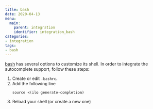 ```yaml
---
title: bash
date: 2020-04-13
menu:
  main:
    parent: integration
    identifier: integration_bash
categories:
- integration
tags:
- bash
---
```


[bash](https://www.gnu.org/software/bash/) has several options to customize its shell. In order to integrate the autocomplete support, follow these steps:

1. Create or edit `.bashrc`.
2. Add the following line
    ```shell script
    source <(ilo generate-completion)
    ```
3. Reload your shell (or create a new one)
